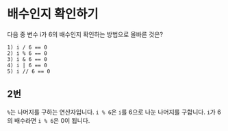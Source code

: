# 배수인지 확인하기

다음 중 변수 i가 6의 배수인지 확인하는 방법으로 올바른 것은?

```text
1) i / 6 == 0
2) i % 6 == 0
3) i & 6 == 0
4) i | 6 == 0
5) i // 6 == 0
```

## 2번

`%`는 나머지를 구하는 연산자입니다. `i % 6`은 `i`를 6으로 나눈 나머지를 구합니다. `i`가 6의 배수라면 `i % 6`은 0이 됩니다.
